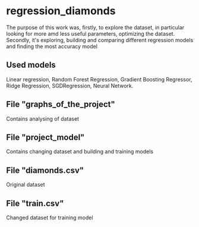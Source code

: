 # regression_diamonds
The purpose of this work was, firstly, to explore the dataset, in particular looking for more amd less useful parameters, optimizing the dataset.
Secondly, it's exploring, building and comparing different regression models and finding the most accuracy model
## Used models
Linear regression,
Random Forest Regression,
Gradient Boosting Regressor,
Ridge Regression,
SGDRegression,
Neural Network.
## File "graphs_of_the_project" 
Contains analysing of dataset 
## File "project_model"
Contains changing dataset and building and training models
## File "diamonds.csv" 
Original dataset 
## File "train.csv"
Changed dataset for training model

